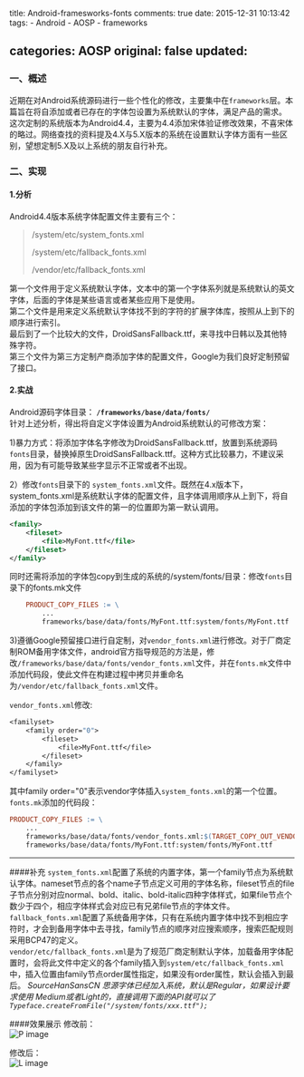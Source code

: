title: Android-framesworks-fonts
comments: true
date: 2015-12-31 10:13:42
tags:
	- Android
	- AOSP
	- frameworks

categories: AOSP
original: false
updated:
---

### 一、概述
近期在对Android系统源码进行一些个性化的修改，主要集中在`frameworks`层。本篇旨在将自添加或者已存在的字体包设置为系统默认的字体，满足产品的需求。   
这次定制的系统版本为Android4.4，主要为4.4添加宋体验证修改效果，不喜宋体的略过。网络查找的资料提及4.X与5.X版本的系统在设置默认字体方面有一些区别，望想定制5.X及以上系统的朋友自行补充。

<!--more-->

### 二、实现

#### 1.分析
Android4.4版本系统字体配置文件主要有三个：
><p>/system/etc/system_fonts.xml</p>
><p>/system/etc/fallback_fonts.xml</p>
><p>/vendor/etc/fallback_fonts.xml</p>   

第一个文件用于定义系统默认字体，文本中的第一个字体系列就是系统默认的英文字体，后面的字体是某些语言或者某些应用下是使用。   
第二个文件是用来定义系统默认字体找不到的字符的扩展字体库，按照从上到下的顺序进行索引。   
最后到了一个比较大的文件，DroidSansFallback.ttf，来寻找中日韩以及其他特殊字符。   
第三个文件为第三方定制产商添加字体的配置文件，Google为我们良好定制预留了接口。

#### 2.实战
Android源码字体目录：
<b>`/frameworks/base/data/fonts/`</b>   
针对上述分析，得出将自定义字体设置为Android系统默认的可修改方案：

1)暴力方式：将添加字体名字修改为DroidSansFallback.ttf，放置到系统源码`fonts`目录，替换掉原生DroidSansFallback.ttf。这种方式比较暴力，不建议采用，因为有可能导致某些字显示不正常或者不出现。   

2）修改`fonts`目录下的 `system_fonts.xml`文件。既然在4.x版本下，system_fonts.xml是系统默认字体的配置文件，且字体调用顺序从上到下，将自添加的字体包添加到该文件的第一的位置即为第一默认调用。 

```xml  
<family>  
	<fileset>  
		<file>MyFont.ttf</file>  
	</fileset>  
</family>  
```

同时还需将添加的字体包copy到生成的系统的/system/fonts/目录：修改`fonts`目录下的fonts.mk文件

```makefile
	PRODUCT_COPY_FILES := \  
		...
		frameworks/base/data/fonts/MyFont.ttf:system/fonts/MyFont.ttf 
```

3)遵循Google预留接口进行自定制，对`vendor_fonts.xml`进行修改。对于厂商定制ROM备用字体文件，android官方指导规范的方法是，修改`/frameworks/base/data/fonts/vendor_fonts.xml`文件，并在`fonts.mk`文件中添加代码段，使此文件在构建过程中拷贝并重命名为`/vendor/etc/fallback_fonts.xml`文件。  
								 
`vendor_fonts.xml`修改:

```makefile
<familyset>  
	<family order="0">  
		<fileset>  
			<file>MyFont.ttf</file>  
		</fileset>  
	</family>   
</familyset> 
```
其中family order="0"表示vendor字体插入`system_fonts.xml`的第一个位置。   
`fonts.mk`添加的代码段：

```makefile
PRODUCT_COPY_FILES := \  
	...
	frameworks/base/data/fonts/vendor_fonts.xml:$(TARGET_COPY_OUT_VENDOR)/etc/fallback_fonts.xml \
	frameworks/base/data/fonts/MyFont.ttf:system/fonts/MyFont.ttf

```
---

####补充
`system_fonts.xml`配置了系统的内置字体，第一个family节点为系统默认字体。nameset节点的各个name子节点定义可用的字体名称，fileset节点的file子节点分别对应normal、bold、italic、bold-italic四种字体样式，如果file节点个数少于四个，相应字体样式会对应已有兄弟file节点的字体文件。   
`fallback_fonts.xml`配置了系统备用字体，只有在系统内置字体中找不到相应字符时，才会到备用字体中去寻找，family节点的顺序对应搜索顺序，搜索匹配规则采用BCP47的定义。   
`vendor/etc/fallback_fonts.xml`是为了规范厂商定制默认字体，加载备用字体配置时，会将此文件中定义的各个family插入到`system/etc/fallback_fonts.xml`中，插入位置由family节点order属性指定，如果没有order属性，默认会插入到最后。
*SourceHanSansCN 思源字体已经加入系统，默认是Regular，如果设计要求使用 Medium或者Light的，直接调用下面的API就可以了
`Typeface.createFromFile("/system/fonts/xxx.ttf");`*

####效果展示
修改前：   
![P image](http://7xp9uy.com1.z0.glb.clouddn.com/FC2DE68F-9822-428F-84C2-658CE675F0B5.jpg)

修改后：   
![L image](http://7xp9uy.com1.z0.glb.clouddn.com/6B9083EB-EBA9-4328-BD42-7F66E1ADDAFC.png)

